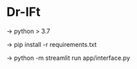 # Dr-IFt

-> python > 3.7

-> pip install -r requirements.txt

-> python -m streamlit run app/interface.py